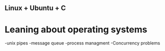 ## Linux + Ubuntu + C

# Leaning about operating systems 
-unix pipes
-message queue 
-process managment
-Concurrency problems
